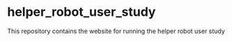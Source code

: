 # helper_robot_user_study
This repository contains the website for running the helper robot user study
